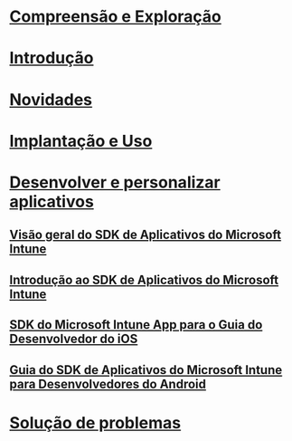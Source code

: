 # [Compreensão e Exploração](/intune/understand-explore/introduction-to-microsoft-intune)
# [Introdução](/intune/get-started/what-to-know-before-you-start-microsoft-intune)
# [Novidades](/intune/whats-new/whats-new-in-microsoft-intune)
# [Implantação e Uso](/intune/deploy-use/overview-of-device-and-app-lifecycles-in-microsoft-intune)
# [Desenvolver e personalizar aplicativos](intune-app-sdk.md)
## [Visão geral do SDK de Aplicativos do Microsoft Intune](intune-app-sdk.md)
## [Introdução ao SDK de Aplicativos do Microsoft Intune](intune-app-sdk-get-started.md)
## [SDK do Microsoft Intune App para o Guia do Desenvolvedor do iOS](intune-app-sdk-ios.md)
## [Guia do SDK de Aplicativos do Microsoft Intune para Desenvolvedores do Android](intune-app-sdk-android.md)
# [Solução de problemas](/intune/troubleshoot/how-to-get-support-for-microsoft-intune)


<!--HONumber=Sep16_HO5-->


